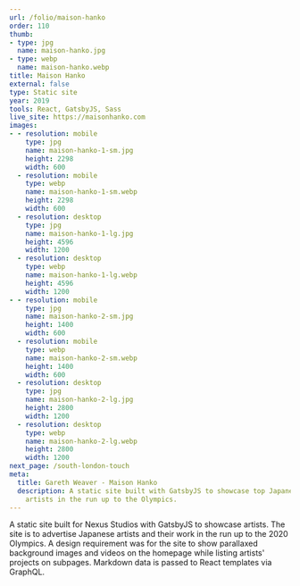 ```yaml
---
url: /folio/maison-hanko
order: 110
thumb:
- type: jpg
  name: maison-hanko.jpg
- type: webp
  name: maison-hanko.webp
title: Maison Hanko
external: false
type: Static site
year: 2019
tools: React, GatsbyJS, Sass
live_site: https://maisonhanko.com
images:
- - resolution: mobile
    type: jpg
    name: maison-hanko-1-sm.jpg
    height: 2298
    width: 600
  - resolution: mobile
    type: webp
    name: maison-hanko-1-sm.webp
    height: 2298
    width: 600
  - resolution: desktop
    type: jpg
    name: maison-hanko-1-lg.jpg
    height: 4596
    width: 1200
  - resolution: desktop
    type: webp
    name: maison-hanko-1-lg.webp
    height: 4596
    width: 1200
- - resolution: mobile
    type: jpg
    name: maison-hanko-2-sm.jpg
    height: 1400
    width: 600
  - resolution: mobile
    type: webp
    name: maison-hanko-2-sm.webp
    height: 1400
    width: 600
  - resolution: desktop
    type: jpg
    name: maison-hanko-2-lg.jpg
    height: 2800
    width: 1200
  - resolution: desktop
    type: webp
    name: maison-hanko-2-lg.webp
    height: 2800
    width: 1200
next_page: /south-london-touch
meta:
  title: Gareth Weaver - Maison Hanko
  description: A static site built with GatsbyJS to showcase top Japanese
    artists in the run up to the Olympics.
---
```

A static site built for Nexus Studios with GatsbyJS to showcase artists.
The site is to advertise Japanese artists and their work in the run up to
the 2020 Olympics. A design requirement was for the site to show parallaxed
background images and videos on the homepage while listing artists' projects on
subpages. Markdown data is passed to React templates via GraphQL.
